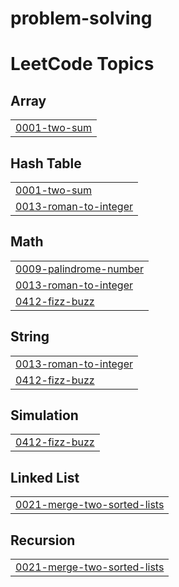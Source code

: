 # problem-solving
<!---LeetCode Topics Start-->
# LeetCode Topics
## Array
|  |
| ------- |
| [0001-two-sum](https://github.com/marwa-mohamed1/problem-solving/tree/master/0001-two-sum) |
## Hash Table
|  |
| ------- |
| [0001-two-sum](https://github.com/marwa-mohamed1/problem-solving/tree/master/0001-two-sum) |
| [0013-roman-to-integer](https://github.com/marwa-mohamed1/problem-solving/tree/master/0013-roman-to-integer) |
## Math
|  |
| ------- |
| [0009-palindrome-number](https://github.com/marwa-mohamed1/problem-solving/tree/master/0009-palindrome-number) |
| [0013-roman-to-integer](https://github.com/marwa-mohamed1/problem-solving/tree/master/0013-roman-to-integer) |
| [0412-fizz-buzz](https://github.com/marwa-mohamed1/problem-solving/tree/master/0412-fizz-buzz) |
## String
|  |
| ------- |
| [0013-roman-to-integer](https://github.com/marwa-mohamed1/problem-solving/tree/master/0013-roman-to-integer) |
| [0412-fizz-buzz](https://github.com/marwa-mohamed1/problem-solving/tree/master/0412-fizz-buzz) |
## Simulation
|  |
| ------- |
| [0412-fizz-buzz](https://github.com/marwa-mohamed1/problem-solving/tree/master/0412-fizz-buzz) |
## Linked List
|  |
| ------- |
| [0021-merge-two-sorted-lists](https://github.com/marwa-mohamed1/problem-solving/tree/master/0021-merge-two-sorted-lists) |
## Recursion
|  |
| ------- |
| [0021-merge-two-sorted-lists](https://github.com/marwa-mohamed1/problem-solving/tree/master/0021-merge-two-sorted-lists) |
<!---LeetCode Topics End-->